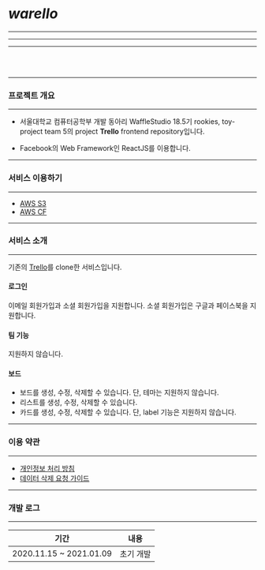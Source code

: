 # ***warello***
--------
--------
--------
<br><br>

--------
### **프로젝트 개요**
--------
+ 서울대학교 컴퓨터공학부 개발 동아리 WaffleStudio 18.5기 rookies, toy-project team 5의 project **Trello** frontend repository입니다.

+ Facebook의 Web Framework인 ReactJS를 이용합니다.

--------
### **서비스 이용하기**
--------
+ [AWS S3](http://wrtrellofrontwhm.s3-website.ap-northeast-2.amazonaws.com/)
+ [AWS CF](https://d8ntc1x3tplcn.cloudfront.net/)

--------
### **서비스 소개**
--------
기존의 [Trello](trello.com)를 clone한 서비스입니다.

#### **로그인**
이메일 회원가입과 소셜 회원가입을 지원합니다. 소셜 회원가입은 구글과 페이스북을 지원합니다.
#### **팀 기능**
지원하지 않습니다.
#### **보드**
+ 보드를 생성, 수정, 삭제할 수 있습니다. 단, 테마는 지원하지 않습니다.
+ 리스트를 생성, 수정, 삭제할 수 있습니다.
+ 카드를 생성, 수정, 삭제할 수 있습니다. 단, label 기능은 지원하지 않습니다.

--------
### **이용 약관**
--------
+ [개인정보 처리 방침](https://github.com/wafflestudio18-5/team5-frontend/issues/72)
+ [데이터 삭제 요청 가이드](https://github.com/wafflestudio18-5/team5-frontend/issues/73)

--------
### **개발 로그**
--------
| 기간                     |         내용|
|:-----------------------:|:----------:|
| 2020.11.15 ~ 2021.01.09 | 초기 개발    |





